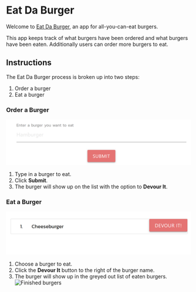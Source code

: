 # Eat Da Burger

Welcome to [Eat Da Burger](https://fast-inlet-22337.herokuapp.com/), an app for all-you-can-eat burgers.

This app keeps track of what burgers have been ordered and what burgers have been eaten. Additionally users can order more burgers to eat.

## Instructions

The Eat Da Burger process is broken up into two steps:

1. Order a burger
2. Eat a burger

### Order a Burger

![Order a burger](public/assets/img/burger-order.PNG)

1. Type in a burger to eat.
2. Click **Submit**.
3. The burger will show up on the list with the option to **Devour It**.

### Eat a Burger

![Eat a burger](public/assets/img/burger-devour.PNG)

1. Choose a burger to eat.
2. Click the **Devour It** button to the right of the burger name.
3. The burger will show up in the greyed out list of eaten burgers. ![Finished burgers](public/assets/burger-finished.PNG)